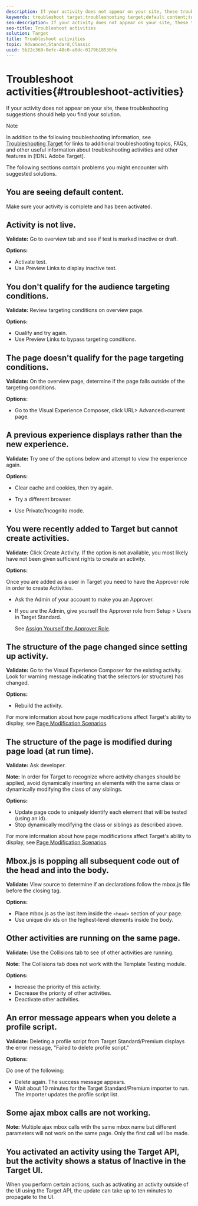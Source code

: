 ```yaml
---
description: If your activity does not appear on your site, these troubleshooting suggestions should help you find your solution.
keywords: troubleshoot target;troubleshooting target;default content;test not live;activity not live;targeting not working;previous experience displays;cannot create activities;can't create activities;create activities;page structure changed;page structure modified;error message;error delete profile script;ajax not working
seo-description: If your activity does not appear on your site, these troubleshooting suggestions should help you find your solution.
seo-title: Troubleshoot activities
solution: Target
title: Troubleshoot activities
topic: Advanced,Standard,Classic
uuid: 5b22c369-0efc-48c0-a0dc-0179b18536fe
---
```


# Troubleshoot activities{#troubleshoot-activities}

If your activity does not appear on your site, these troubleshooting suggestions should help you find your solution.

>[!NOTE]
>
>In addition to the following troubleshooting information, see [Troubleshooting Target](../../r-troubleshooting-target/troubleshooting-target.md#reference_A9DB82675D044BD8861F6752A4EE6839) for links to additional troubleshooting topics, FAQs, and other useful information about troubleshooting activities and other features in [!DNL Adobe Target].

The following sections contain problems you might encounter with suggested solutions.

## You are seeing default content.

Make sure your activity is complete and has been activated.

## Activity is not live.

**Validate:** Go to overview tab and see if test is marked inactive or draft.

**Options:**

* Activate test.  
* Use Preview Links to display inactive test.

## You don't qualify for the audience targeting conditions.

**Validate:** Review targeting conditions on overview page.

**Options:**

* Qualify and try again.
* Use Preview Links to bypass targeting conditions.

## The page doesn't qualify for the page targeting conditions.

**Validate:** On the overview page, determine if the page falls outside of the targeting conditions.

**Options:**

* Go to the Visual Experience Composer, click URL\> Advanced\>current page.

## A previous experience displays rather than the new experience.

**Validate:** Try one of the options below and attempt to view the experience again.

**Options:**

* Clear cache and cookies, then try again.

* Try a different browser.
* Use Private/Incognito mode.

## You were recently added to Target but cannot create activities.

**Validate:** Click Create Activity. If the option is not available, you most likely have not been given sufficient rights to create an activity.

**Options:**

Once you are added as a user in Target you need to have the Approver role in order to create Activities.

* Ask the Admin of your account to make you an Approver.
* If you are the Admin, give yourself the Approver role from Setup > Users in Target Standard. 

  See [Assign Yourself the Approver Role](../../administrating-target/start-target.md#task_15CAA437A71444E2932B333D5E66A3C7).

## The structure of the page changed since setting up activity.

**Validate:** Go to the Visual Experience Composer for the existing activity. Look for warning message indicating that the selectors (or structure) has changed.

**Options:**

* Rebuild the activity.

For more information about how page modifications affect Target's ability to display, see [Page Modification Scenarios](../../c-experiences/c-visual-experience-composer/r-troubleshoot-composer/vec-scenarios.md#concept_A458A95F65B4401588016683FB1694DB).

## The structure of the page is modified during page load (at run time).

**Validate:** Ask developer.

**Note:** In order for Target to recognize where activity changes should be applied, avoid dynamically inserting an elements with the same class or dynamically modifying the class of any siblings.

**Options:**

* Update page code to uniquely identify each element that will be tested (using an id).
* Stop dynamically modifying the class or siblings as described above.

For more information about how page modifications affect Target's ability to display, see [Page Modification Scenarios](../../c-experiences/c-visual-experience-composer/r-troubleshoot-composer/vec-scenarios.md#concept_A458A95F65B4401588016683FB1694DB).

## Mbox.js is popping all subsequent code out of the head and into the body.

**Validate:** View source to determine if an declarations follow the mbox.js file before the closing </body> tag.

**Options:**

* Place mbox.js as the last item inside the `<head>` section of your page.
* Use unique div ids on the highest-level elements inside the body.

## Other activities are running on the same page.

**Validate:** Use the Collisions tab to see of other activities are running.

**Note:** The Collisions tab does not work with the Template Testing module.

**Options:**

* Increase the priority of this activity.
* Decrease the priority of other activities.
* Deactivate other activities.

## An error message appears when you delete a profile script.

**Validate:** Deleting a profile script from Target Standard/Premium displays the error message, "Failed to delete profile script."

**Options:**

Do one of the following:

* Delete again. The success message appears.
* Wait about 10 minutes for the Target Standard/Premium importer to run. The importer updates the profile script list.

## Some ajax mbox calls are not working.

**Note:** Multiple ajax mbox calls with the same mbox name but different parameters will not work on the same page. Only the first call will be made.

## You activated an activity using the Target API, but the activity shows a status of Inactive in the Target UI.

When you perform certain actions, such as activating an activity outside of the UI using the Target API, the update can take up to ten minutes to propagate to the UI.